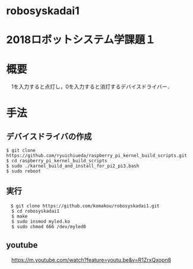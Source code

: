 # robosyskadai1
# 2018ロボットシステム学課題１
# 概要
　1を入力すると点灯し，0を入力すると消灯するデバイスドライバー．
# 手法
##  デバイスドライバの作成
```
$ git clone https://github.com/ryuichiueda/raspberry_pi_kernel_build_scripts.git
$ cd raspberry_pi_kernel_build_scripts
$ sudo ./karnel_build_and_install_for_pi2_pi3.bash
$ sudo reboot
```
## 実行
```
　$ git clone https://github.com/komakou/robosyskadai1.git
  $ cd robosyskadai1
  $ make
  $ sudo insmod myled.ko
  $ sudo chmod 666 /dev/myled0
```
## youtube
　https://m.youtube.com/watch?feature=youtu.be&v=R1ZrxQxopn8
